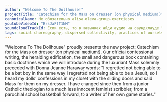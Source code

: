 ```yaml
---
author: "Welcome To The Dollhouse!"
projectTitle: "Сatechism for the Mass on dresser (on physical medium!)"
canonicalName: Не обязательно alisa-oleva-group-exercieses
youtubeVideoId: "ErsJaFfT1NM"
soundcloudTrackId: Если есть, то в кавычках айди аудио на саундклауде "353915180"
tags: social choreography, dispersed collectivity, practices of ourselves, 8-BIT DESIRE
---
```

"Welcome To The Dollhouse" proudly presents the new project: Сatechism for the Mass on dresser (on physical medium!). Our official confessional writing, the heralding edification, the small and dangerous book containing basic doctrines which we will introduce during the luxuriant Mass solemnly preceded with Donna Jeanne Haraway words: "I regretted not being able to be a bat boy in the same way I regretted not being able to be a Jesuit, so I heard my dolls’ confessions in my closet with the sliding doors and said Mass for them on my dresser. I have changed since then from a junior Catholic theologian to a much less innocent feminist scribbler, from a parochial school basketball forward, to a writer of her own game stories."
